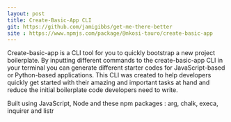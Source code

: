 ```yaml
---
layout: post
title: Create-Basic-App CLI
git: https://github.com/jamigibbs/get-me-there-better
site : https://www.npmjs.com/package/@nkosi-tauro/create-basic-app
---
```


Create-basic-app is a CLI tool for you to quickly bootstrap a new project boilerplate. By inputting different commands to the create-basic-app CLI in your terminal you can generate different starter codes for JavaScript-based or Python-based applications. This CLI was created to help developers quickly get started with their amazing and important tasks at hand and reduce the initial boilerplate code developers need to write.

Built using JavaScript, Node and these npm packages : arg, chalk, execa, inquirer and listr

